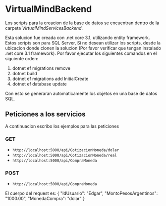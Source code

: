 # VirtualMindBackend

Los scripts para la creacion de la base de datos se encuentran dentro de la carpeta *VirtualMindServicesBackend*.

Esta solucion fue creada con .net core 3.1, utilizando entity framework. Estos scripts son para SQL Server, Si no desean utilizar los scripts, desde la ubicacion donde clonen la solucion (Por favor verificar que tengan instalado .net core 3.1 framework). Por favor ejecutar los siguientes comandos en el siguiente orden: 

1. dotnet ef migrations remove
2. dotnet build
3. dotnet ef migrations add InitialCreate 
4. dotnet ef database update

Con esto se generaran automaticamente los objetos en una base de datos SQL. 

## Peticiones a los servicios
A continuacion escribo los ejemplos para las peticiones

### GET

- `http://localhost:5000/api/CotizacionMoneda/dolar`
- `http://localhost:5000/api/CotizacionMoneda/real`
- `http://localhost:5000/api/CompraMoneda`

### POST

- `http://localhost:5000/api/CompraMoneda`

El cuerpo del request es: 
  {
    "IdUsuario": "Edgar",
    "MontoPesosArgentinos": "1000.00",
    "MonedaCompra": "dolar"
  }  
